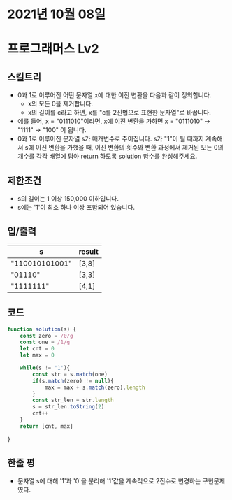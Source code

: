 # 2021년 10월 08일
# 프로그래머스 Lv2
## 스킬트리
- 0과 1로 이루어진 어떤 문자열 x에 대한 이진 변환을 다음과 같이 정의합니다.
  -  x의 모든 0을 제거합니다.
  - x의 길이를 c라고 하면, x를 "c를 2진법으로 표현한 문자열"로 바꿉니다.
- 예를 들어, x = "0111010"이라면, x에 이진 변환을 가하면 x = "0111010" -> "1111" -> "100" 이 됩니다.
- 0과 1로 이루어진 문자열 s가 매개변수로 주어집니다. s가 "1"이 될 때까지 계속해서 s에 이진 변환을 가했을 때, 이진 변환의 횟수와 변환 과정에서 제거된 모든 0의 개수를 각각 배열에 담아 return 하도록 solution 함수를 완성해주세요.

## 제한조건 
- s의 길이는 1 이상 150,000 이하입니다.
- s에는 '1'이 최소 하나 이상 포함되어 있습니다.

## 입/출력
|s|result|
|--|--|
|"110010101001"|[3,8]|
|"01110"|[3,3]|
|"1111111"|[4,1]|

## 코드
```javascript
function solution(s) {
    const zero = /0/g
    const one = /1/g
    let cnt = 0
    let max = 0

    while(s != '1'){
        const str = s.match(one)
        if(s.match(zero) != null){
            max = max + s.match(zero).length
        }
        const str_len = str.length
        s = str_len.toString(2)
        cnt++
    }
    return [cnt, max]
    
}
```
## 한줄 평
- 문자열 s에 대해 '1'과 '0'을 분리해 '1'값을 계속적으로 2진수로 변경하는 구현문제였다.